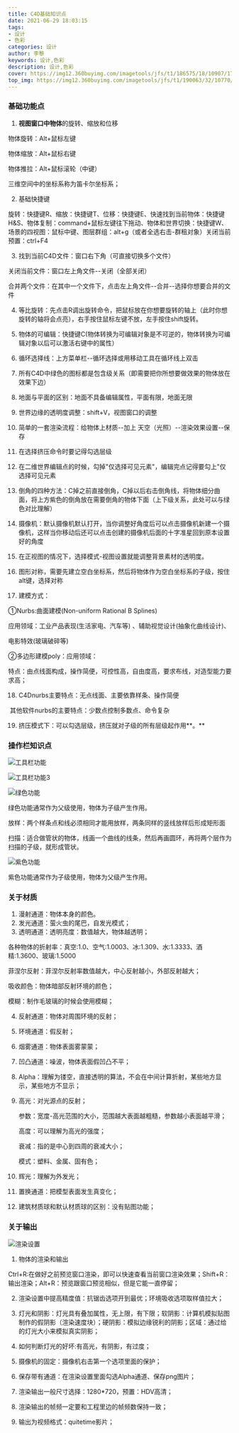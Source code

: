 ```yaml
---
title: C4D基础知识点
date: 2021-06-29 18:03:15
tags:
- 设计
- 色彩
categories: 设计
author: 李黎
keywords: 设计,色彩
description: 设计,色彩
cover: https://img12.360buyimg.com/imagetools/jfs/t1/186575/18/10907/170470/60db0befE22ca54e7/75de6ad5f7cea23c.png
top_img: https://img12.360buyimg.com/imagetools/jfs/t1/190063/32/10770/265458/60db0c2fE8d030c93/825d63004625cddd.png
---
```

### 基础功能点

1. **视图窗口中物体**的旋转、缩放和位移

物体旋转：Alt+鼠标左键

物体缩放：Alt+鼠标右键

物体推拉：Alt+鼠标滚轮（中键）

三维空间中的坐标系称为笛卡尔坐标系；

2. 基础快捷键

旋转：快捷键R、缩放：快捷键T、位移：快捷键E、快速找到当前物体：快捷键H&S、物体复制：command+鼠标左键往下拖动、物体和世界切换：快捷键W、场景的四视图：鼠标中键、图层群组：alt+g（或者全选右击-群租对象）关闭当前预置：ctrl+F4

3. 找到当前C4D文件：窗口右下角（可直接切换多个文件）

关闭当前文件：窗口左上角文件--关闭（全部关闭）

合并两个文件：在其中一个文件下，点击左上角文件--合并--选择你想要合并的文件

4. 等比旋转：先点击R调出旋转命令，把鼠标放在你想要旋转的轴上（此时你想旋转的轴将会点亮），右手按住鼠标左键不放，左手按住shift旋转。

5. 物体的可编辑：快捷键C(物体转换为可编辑对象是不可逆的，物体转换为可编辑对象以后可以激活右键中的属性）

6. 循环选择线：上方菜单栏--循环选择或用移动工具在循环线上双击

7. 所有C4D中绿色的图标都是包含级关系（即需要把你所想要做效果的物体放在效果下边）

8. 地面与平面的区别：地面不具备编辑属性，平面有限，地面无限

9. 世界边缘的透明度调整：shift+V，视图窗口的调整
10. 简单的一套渲染流程：给物体上材质--加上       天空（光照）--渲染效果设置--保存

11. 在选择挤压命令时要记得勾选层级

12. 在二维世界编辑点的时候，勾掉"仅选择可见元素"，编辑完点记得要勾上"仅选择可见元素

13. 倒角的四种方法：C掉之前直接倒角，C掉以后右击倒角线，将物体细分曲面，将上方紫色的倒角放在需要倒角的物体下面（上下级关系，此处可以与绿色对比理解）

14. 摄像机：默认摄像机默认打开，当你调整好角度后可以点击摄像机新建一个摄像机，这样当你移动后还可以点击创建的摄像机后面的十字准星回到原本设置好的角度

15. 在正视图的情况下，选择模式-视图设置就能调整背景素材的透明度。

16. 图形对称，需要先建立空白坐标系，然后将物体作为空白坐标系的子级，按住alt键，选择对称

17. 建模方式：

①Nurbs:曲面建模(Non-uniform Rational B Splines)

应用领域：工业产品表现(生活家电、汽车等) 、辅助视觉设计(抽象化曲线设计)、

电影特效(玻璃破碎等)

②多边形建模poly：应用领域：

特点：由点线面构成，操作简便，可控性高，自由度高，要求布线，对造型能力要求高；

18. C4Dnurbs主要特点：无点线面、主要依靠样条、操作简便

​      其他软件nurbs的主要特点：少数点控制多数点、命令复杂

19. 挤压模式下：可以勾选层级，挤压就对子级的所有层级起作用**。**

### 操作栏知识点     

![工具栏功能](https://img13.360buyimg.com/imagetools/jfs/t1/181588/20/11690/1223977/60dae859Ed698a00c/7c990f8fa2b1378f.jpg)

![工具栏功能3](https://img11.360buyimg.com/imagetools/jfs/t1/193551/9/9943/1223977/60dae859Eb7ef2b6c/acd60ff7c879338f.jpg)

![绿色功能](https://img12.360buyimg.com/imagetools/jfs/t1/174501/33/17242/56259/60dae85aE554639f8/f47fbee325ba7044.jpg)



绿色功能通常作为父级使用，物体为子级产生作用。

放样：两个样条点和线必须相同才能用放样，两条同样的竖线放样后形成矩形面

扫描：适合做管状的物体，线画一个曲线的线条，然后再画圆环，再将两个层作为扫描的子级，就形成管状。

![紫色功能](https://img10.360buyimg.com/imagetools/jfs/t1/178074/32/11820/159468/60dae85bEb713e879/3351f5ab6b7375da.jpg)

紫色功能通常作为子级使用，物体为父级产生作用。

### 关于材质 

1. 漫射通道：物体本身的颜色。
2. 发光通道：萤火虫的尾巴，自发光模式；
3. 透明通道：透明亮度：数值越大，物体越透明；

各种物体的折射率：真空:1.0、空气:1.0003、冰:1.309、水:1.3333、酒精:1.3600、玻璃:1.5000

菲涅尔反射：菲涅尔反射率数值越大，中心反射越小，外部反射越大；

吸收颜色：物体暗部反射环境的颜色；

模糊：制作毛玻璃的时候会使用模糊；

4. 反射通道：物体对周围环境的反射；
5. 环境通道：假反射；
6. 烟雾通道：物体表面雾蒙蒙；
7. 凹凸通道：噪波，物体表面假凹凸不平；
8. Alpha：理解为镂空，直接透明的算法，不会在中间计算折射，某些地方显示，某些地方不显示；
9. 高光：对光源点的反射；

   参数：宽度-高光范围的大小，范围越大表面越粗糙，参数越小表面越平滑；

   高度：可以理解为高光的强度；

   衰减：指的是中心到四周的衰减大小；

   模式：塑料、金属、固有色；

10. 辉光：理解为外发光；
11. 置换通道：把模型表面发生真变化；
12. 建筑材质球和默认材质球的区别：没有贴图功能；

### 关于输出

![渲染设置](https://img10.360buyimg.com/imagetools/jfs/t1/191530/37/10855/173922/60dae85aE592817ed/01e684cf67b7a1c9.jpg)

1. 物体的渲染和输出

Ctrl+R:在做好之前预览窗口渲染，即可以快速查看当前窗口渲染效果；Shift+R：输出渲染；Alt+R：预览跟窗口预览相似，但是它能一直停留；

2. 渲染设置中提高精度值：抗锯齿选项开到最优；环境吸收选项取样值拉大；

3. 灯光和阴影：灯光具有叠加属性，无上限，有下限；软阴影：计算机模拟贴图制作的假阴影（渲染速度块）；硬阴影：模拟边缘锐利的阴影；区域：通过给的灯光大小来模拟真实阴影；

4. 如何判断灯光的好坏:有高光，有阴影，有过度；

5. 摄像机的固定：摄像机右击第一个选项里面的保护；

6. 保存带有通道：在渲染设置里面勾选Alpha通道、保存png图片；

7. 渲染输出一般尺寸选择：1280*720，预置：HDV高清；

8. 渲染输出的帧频一定要和工程里边的帧频数保持一致；

9. 输出为视频格式：quitetime影片；